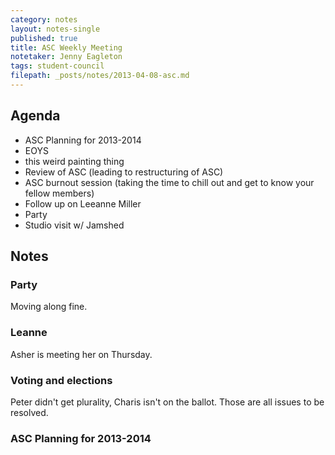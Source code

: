 ```yaml
---
category: notes
layout: notes-single
published: true
title: ASC Weekly Meeting
notetaker: Jenny Eagleton
tags: student-council
filepath: _posts/notes/2013-04-08-asc.md
---
```


## Agenda

- ASC Planning for 2013-2014  
- EOYS  
- this weird painting thing  
- Review of ASC (leading to restructuring of ASC)  
- ASC burnout session (taking the time to chill out and get to know your fellow members)  
- Follow up on Leeanne Miller  
- Party  
- Studio visit w/ Jamshed

## Notes

### Party

Moving along fine.

### Leanne

Asher is meeting her on Thursday.


### Voting and elections

Peter didn't get plurality, Charis isn't on the ballot. Those are all issues to be resolved.

### ASC Planning for 2013-2014

